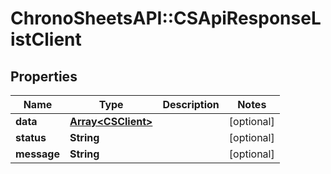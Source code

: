# ChronoSheetsAPI::CSApiResponseListClient

## Properties
Name | Type | Description | Notes
------------ | ------------- | ------------- | -------------
**data** | [**Array&lt;CSClient&gt;**](CSClient.md) |  | [optional] 
**status** | **String** |  | [optional] 
**message** | **String** |  | [optional] 


